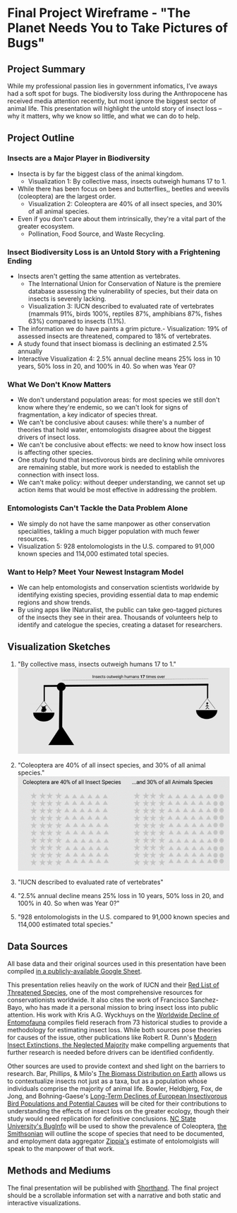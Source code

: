 # Final Project Wireframe - "The Planet Needs You to Take Pictures of Bugs"

## Project Summary 
 While my professional passion lies in government infomatics, I’ve aways had a soft spot for bugs. The biodiversity loss during the Anthropocene has received media attention recently, but most ignore the biggest sector of animal life. This presentation will highlight the untold story of insect loss – why it matters, why we know so little, and what we can do to help.

## Project Outline

### Insects are a Major Player in Biodiversity
- Insecta is by far the biggest class of the animal kingdom.
  - Visualization 1: By collective mass, insects outweigh humans 17 to 1.
- While there has been focus on bees and butterflies,, beetles and weevils (coleoptera) are the largest order.
  - Visualization 2: Coleoptera are 40% of all insect species, and 30% of all animal species.
- Even if you don't care about them intrinsically, they're a vital part of the greater ecosystem.
  - Pollination, Food Source, and Waste Recycling.

### Insect Biodiversity Loss is an Untold Story with a Frightening Ending
- Insects aren't getting the same attention as vertebrates.
  - The International Union for Conservation of Nature is the premiere database assessing the vulnerability of species, but their data on insects is severely lacking.
  - Visualization 3: IUCN described to evaluated rate of vertebrates (mammals 91%, birds 100%, reptiles 87%, amphibians 87%, fishes 63%) compared to insects (1.1%). 
- The information we do have paints a grim picture.- Visualization: 19% of assessed insects are threatened, compared to 18% of vertebrates.
 - A study found that insect biomass is declining an estimated 2.5% annually
 - Interactive Visualization 4: 2.5% annual decline means 25% loss in 10 years, 50% loss in 20, and 100% in 40. So when was Year 0?

### What We Don't Know Matters
- We don't understand population areas: for most species we still don't know where they're endemic, so we can't look for signs of fragmentation, a key indicator of species threat.
- We can't be conclusive about causes: while there's a number of theories that hold water, entomologists disagree about the biggest drivers of insect loss.
- We can't be conclusive about effects: we need to know how insect loss is affecting other species.
 - One study found that insectivorous birds are declining while omnivores are remaining stable, but more work is needed to establish the connection with insect loss.
- We can't make policy: without deeper understanding, we cannot set up action items that would be most effective in addressing the problem.

### Entomologists Can't Tackle the Data Problem Alone
- We simply do not have the same manpower as other conservation specialities, takling a much bigger population with much fewer resources.
 - Visualization 5: 928 entolomologists in the U.S. compared to 91,000 known species and 114,000 estimated total species.

### Want to Help? Meet Your Newest Instagram Model
- We can help entomologists and conservation scientists worldwide by identifying existing species, providing essential data to map endemic regions and show trends. 
- By using apps like INaturalist, the public can take geo-tagged pictures of the insects they see in their area. Thousands of volunteers help to identify and catelogue the species, creating a dataset for researchers. 

## Visualization Sketches
1. "By collective mass, insects outweigh humans 17 to 1."
![Viz 1 - Insects Outweigh Humans](Viz%201%20-%20Insects%20Outweigh.png)

2. "Coleoptera are 40% of all insect species, and 30% of all animal species."
![Viz 2 - Coleoptera 30% of all Species](Viz%202%20-%20Coleptera%20Percent.png)

3. "IUCN described to evaluated rate of vertebrates"
<div class="flourish-embed flourish-chart" data-src="visualisation/8694601"><script src="https://public.flourish.studio/resources/embed.js"></script></div>

4. "2.5% annual decline means 25% loss in 10 years, 50% loss in 20, and 100% in 40. So when was Year 0?"
<div class="flourish-embed flourish-chart" data-src="visualisation/8679176"><script src="https://public.flourish.studio/resources/embed.js"></script></div>

5. "928 entolomologists in the U.S. compared to 91,000 known species and 114,000 estimated total species."
<div class="flourish-embed" data-src="visualisation/8694660"><script src="https://public.flourish.studio/resources/embed.js"></script></div>

## Data Sources
All base data and their original sources used in this presentation have been compiled <a href = "https://docs.google.com/spreadsheets/d/e/2PACX-1vTwQUSjl-vacpBKPTuvZqmtCZpeB3ypN27cSAP9A1EXoF5qmf0l4KKrlSP3kas5Jq341mdjhrMWH--B/pubhtml">in a publicly-available Google Sheet</a>. 

This presentation relies heavily on the work of IUCN and their <a href="https://www.iucnredlist.org/">Red List of Threatened Species</a>, one of the most comprehensive resources for conservationists worldwide. It also cites the work of Francisco Sanchez-Bayo, who has made it a personal mission to bring insect loss into public attention. His work with Kris A.G. Wyckhuys on the <a href="https://insect-respect.org/fileadmin/images/insect-respect.org/Rueckgang_der_Insekten/2019_Sanchez-Bayo_Wyckhuys_Worldwide_decline_of_the_entomofauna_A_review_of_its_drivers.pdf">Worldwide Decline of Entomofauna</a> compiles field reserach from 73 historical studies to provide a methodology for estimating insect loss. While both sources pose theories for causes of the issue, other publications like Robert R. Dunn's <a href="https://conbio-onlinelibrary-wiley-com.cmu.idm.oclc.org/doi/10.1111/j.1523-1739.2005.00078.x">Modern Insect Extinctions, the Neglected Majority</a> make compelling arguements that further research is needed before drivers can be identified confidently.

Other sources are used to provide context and shed light on the barriers to research. Bar, Phillips, & Milo's <a href = "https://www.pnas.org/content/pnas/suppl/2018/07/13/1711842115.DC1/1711842115.sapp.pdf">The Biomass Distribution on Earth</a> allows us to contextualize insects not just as a taxa, but as a population whose individuals comprise the majority of animal life. Bowler, Heldbjerg, Fox, de Jong, and Bohning-Gaese's <a href="https://pubmed.ncbi.nlm.nih.gov/30912605/">Long-Term Declines of European Insectivorous Bird Populations and Potential Causes</a> will be cited for their contributions to understanding the effects of insect loss on the greater ecology, though their study would need replication for definitive conclusions. <a href = "https://genent.cals.ncsu.edu/insect-identification/order-coleoptera/">NC State University's BugInfo</a> will be used to show the prevalence of Coleoptera, <a href = "https://genent.cals.ncsu.edu/insect-identification/order-coleoptera/">the Smithsonian</a> will outline the scope of species that need to be documented, and employment data aggregator <a href="https://www.zippia.com/entomologist-jobs/demographics/">Zippia's</a> estimate of entolomolgists will speak to the manpower of that work.

## Methods and Mediums
The final presentation will be published with <a href="https://shorthand.com">Shorthand</a>. The final project should be a scrollable information set with a narrative and both static and interactive visualizations. 
